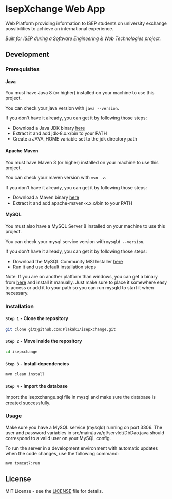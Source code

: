 # IsepXchange Web App

Web Platform providing information to ISEP students on university exchange possibilities to achieve an international experience.

_Built for ISEP during a Software Engineering & Web Technologies project._

## Development

### Prerequisites

#### Java

You must have Java 8 (or higher) installed on your machine to use this project.

You can check your java version with `java --version`.

If you don't have it already, you can get it by following those steps:

- Download a Java JDK binary [here](https://jdk.java.net/8/)
- Extract it and add jdk-8.x.x/bin to your PATH
- Create a JAVA_HOME variable set to the jdk directory path

#### Apache Maven

You must have Maven 3 (or higher) installed on your machine to use this project.

You can check your maven version with `mvn -v`.

If you don't have it already, you can get it by following those steps:

- Download a Maven binary [here](https://maven.apache.org/download.cgi)
- Extract it and add apache-maven-x.x.x/bin to your PATH

#### MySQL

You must also have a MySQL Server 8 installed on your machine to use this project.

You can check your mysql service version with `mysqld --version`.

If you don't have it already, you can get it by following those steps:

- Download the MySQL Community MSI Installer [here](https://dev.mysql.com/downloads/windows/installer/8.0.html)
- Run it and use default installation steps

Note: If you are on another platform than windows, you can get a binary from [here](https://dev.mysql.com/downloads/mysql/) and install it manually. Just make sure to place it somewhere easy to access or add it to your path so you can run mysqld to start it when necessary.

### Installation

#### `Step 1` - Clone the repository

```bash
git clone git@github.com:Plakak1/isepxchange.git
```

#### `Step 2` - Move inside the repository

```bash
cd isepxchange
```

#### `Step 3` - Install dependencies

```bash
mvn clean install
```

#### `Step 4` - Import the database

Import the isepxchange.sql file in mysql and make sure the database is created successfully.

### Usage

Make sure you have a MySQL service (mysqld) running on port 3306.
The user and password variables in src/main/java/gl/servlet/DbDao.java should correspond to a valid user on your MySQL config.

To run the server in a development environment with automatic updates when the code changes, use the following command:

```bash
mvn tomcat7:run
```

## License

MIT License - see the [LICENSE](LICENSE) file for details.

